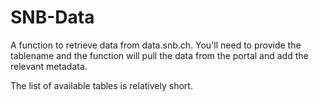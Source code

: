 # SNB-Data

A function to retrieve data from data.snb.ch. You'll need to provide the tablename and the function will pull the data from the portal and add the relevant metadata.

The list of available tables is relatively short.
